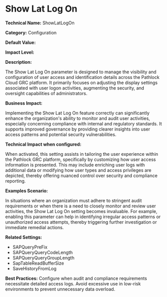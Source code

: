 # Show Lat Log On

**Technical Name:** ShowLatLogOn

**Category:** Configuration

**Default Value:**

**Impact Level:**

**Description:**

The Show Lat Log On parameter is designed to manage the visibility and configuration of user access and identification details across the Pathlock Cloud GRC platform. It primarily focuses on adjusting the display settings associated with user logon activities, augmenting the security, and oversight capabilities of administrators.

**Business Impact:**

Implementing the Show Lat Log On feature correctly can significantly enhance the organization's ability to monitor and audit user activities, especially concerning compliance with internal and regulatory standards. It supports improved governance by providing clearer insights into user access patterns and potential security vulnerabilities.

**Technical Impact when configured:**

When activated, this setting assists in tailoring the user experience within the Pathlock GRC platform, specifically by customizing how user access information is presented. This may include enriching user logs with additional data or modifying how user types and access privileges are depicted, thereby offering nuanced control over security and compliance reporting.

**Examples Scenario:**

In situations where an organization must adhere to stringent audit requirements or when there is a need to closely monitor and review user activities, the Show Lat Log On setting becomes invaluable. For example, enabling this parameter can help in identifying irregular access patterns or unauthorized access attempts, thereby triggering further investigation or immediate remedial actions.

**Related Settings:**

- SAPQueryPreFix
- SAPQueryQueryCodeLength
- SAPQueryQueryGroupLength
- SapTableReadBufferSize
- SaveHistoryFromLog

**Best Practices:** Configure when audit and compliance requirements necessitate detailed access logs. Avoid excessive use in low-risk environments to prevent unnecessary data overload.